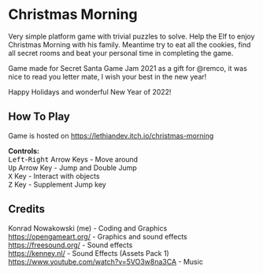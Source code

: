 # Christmas Morning

Very simple platform game with trivial puzzles to solve. Help the Elf to enjoy Christmas Morning with his family. Meantime try to eat all the cookies, find all secret rooms and beat your personal time in completing the game.

Game made for Secret Santa Game Jam 2021 as a gift for @remco, it was nice to read you letter mate, I wish your best in the new year!

Happy Holidays and wonderful New Year of 2022!

## How To Play

Game is hosted on https://lethiandev.itch.io/christmas-morning

**Controls:**
<br><kbd>Left</kbd>-<kbd>Right</kbd> Arrow Keys - Move around
<br><kbd>Up</kbd> Arrow Key - Jump and Double Jump
<br><kbd>X</kbd> Key - Interact with objects
<br><kbd>Z</kbd> Key - Supplement Jump key

## Credits

Konrad Nowakowski (me) - Coding and Graphics
<br>https://opengameart.org/ - Graphics and sound effects
<br>https://freesound.org/ - Sound effects
<br>https://kenney.nl/ - Sound Effects (Assets Pack 1)
<br>https://www.youtube.com/watch?v=5VO3w8na3CA - Music
